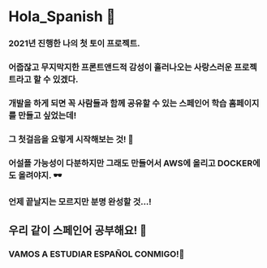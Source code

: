 # Hola_Spanish 👋

### 2021년 진행한 나의 첫 토이 프로젝트.
### 어줍잖고 무지막지한 프론트앤드적 감성이 흘러나오는 사랑스러운 프로젝트라고 할 수 있겠다.
### 개발을 하게 되면 꼭 사람들과 함께 공유할 수 있는 스페인어 학습 홈페이지를 만들고 싶었는데!
### 그 첫걸음을 요렇게 시작해보는 것! 🍻
### 어설플 가능성이 다분하지만 그래도 만들어서 AWS에 올리고 DOCKER에도 올려야지. 🕶
### 언제 끝날지는 모르지만 분명 완성할 것...!

## 우리 같이 스페인어 공부해요! 🐼
### VAMOS A ESTUDIAR ESPAÑOL CONMIGO!🍆
